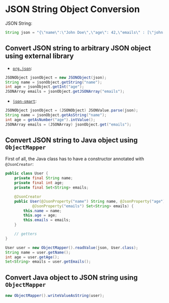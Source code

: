 # JSON String Object Conversion

JSON String:

```java
String json = "{\"name\":\"John Doe\",\"age\": 42,\"emails\" : [\"john.doe@gmail.com\", \"doe.john@web.de\"]}";
```

## Convert JSON string to arbitrary JSON object using external library

* [`org.json`](https://mvnrepository.com/artifact/org.json/json):

```java
JSONObject jsonObject = new JSONObject(json);
String name = jsonObject.getString("name");
int age = jsonObject.getInt("age");
JSONArray emails = jsonObject.getJSONArray("emails");
```

* [`json-smart`](https://mvnrepository.com/artifact/net.minidev/json-smart):

```java
JSONObject jsonObject = (JSONObject) JSONValue.parse(json);
String name = jsonObject.getAsString("name");
int age = getAsNumber("age").intValue();
JSONArray emails = (JSONArray) jsonObject.get("emails");
```

## Convert JSON string to Java object using `ObjectMapper`

First of all, the Java class has to have a constructor annotated with `@JsonCreator`:

```java
public class User {
    private final String name;
    private final int age;
    private final Set<String> emails;

    @JsonCreator
    public User(@JsonProperty("name") String name, @JsonProperty("age") int age,
            @JsonProperty("emails") Set<String> emails) {
        this.name = name;
        this.age = age;
        this.emails = emails;
    }

    // getters
}
```

```java
User user = new ObjectMapper().readValue(json, User.class);
String name = user.getName();
int age = user.getAge();
Set<String> emails = user.getEmails();
```

## Convert Java object to JSON string using `ObjectMapper`

```java
new ObjectMapper().writeValueAsString(user);
```
